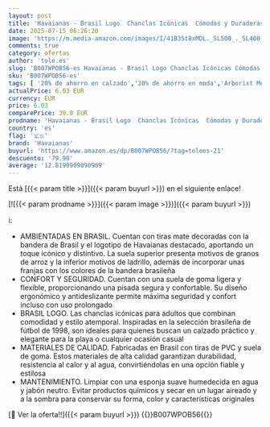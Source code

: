 ```yaml
---
layout: post
title: 'Havaianas - Brasil Logo  Chanclas Icónicas  Cómodas y Duraderas  Tiras con Bandera de Brasil y Suela Antideslizante con Franjas de Colores  Adultos Unisex'
date: 2025-07-15 06:26:20
image: 'https://m.media-amazon.com/images/I/41B35t8xMDL._SL500_._SL400_.jpg'
comments: true
category: ofertas
author: 'tole.es'
slug: 'B007WPOB56-es Havaianas - Brasil Logo Chanclas Icónicas Cómodas y...'
sku: 'B007WPOB56-es'
tags: [ '20% de ahorro en calzado','20% de ahorro en moda','Arborist Merchandising Root','Básicos de Moda','Días de primavera, hasta -50%','Havaianas','Ideas para regalos en Moda y Accesorios','Moda','Moda Hombre','Prime Student -10% adicional en una selección de Moda','Sandalias de dedo para hombre','Self Service','Special Features Stores','Vuelta al cole para niña','Vuelta al cole para niño','Zapatos para hombre','Zapatos: -10% adicional en una selección de Moda','c8538d25-3af9-48d3-aeff-5f3ce5572a36_0','c8538d25-3af9-48d3-aeff-5f3ce5572a36_2901','c8538d25-3af9-48d3-aeff-5f3ce5572a36_4801','c8538d25-3af9-48d3-aeff-5f3ce5572a36_4901','c8538d25-3af9-48d3-aeff-5f3ce5572a36_5401','c8538d25-3af9-48d3-aeff-5f3ce5572a36_6001','c8538d25-3af9-48d3-aeff-5f3ce5572a36_6501','c8538d25-3af9-48d3-aeff-5f3ce5572a36_8301','c8538d25-3af9-48d3-aeff-5f3ce5572a36_9001','chanclas','havaianas','🇪🇸', ]
actualPrice: 6.03 EUR
currency: EUR
price: 6.03
comparePrice: 30.0 EUR
prodname: 'Havaianas - Brasil Logo  Chanclas Icónicas  Cómodas y Duraderas  Tiras con Bandera de Brasil y Suela Antideslizante con Franjas de Colores  Adultos Unisex'
country: 'es'
flag: '🇪🇸'
brand: 'Havaianas'
buyurl: 'https://www.amazon.es/dp/B007WPOB56/?tag=tolees-21'
descuento: '79.90'
average: '12.8190909090909'
---
```


Está [{{< param title >}}]({{< param buyurl >}}) en el siguiente enlace!

[![{{< param prodname >}}]({{< param image >}})]({{< param buyurl >}})

ℹ️:

- AMBIENTADAS EN BRASIL. Cuentan con tiras mate decoradas con la bandera de Brasil y el logotipo de Havaianas destacado, aportando un toque icónico y distintivo. La suela superior presenta motivos de granos de arroz y la inferior motivos de ladrillo, además de incorporar unas franjas con los colores de la bandera brasileña
- CONFORT Y SEGURIDAD. Cuentan con una suela de goma ligera y flexible, proporcionando una pisada segura y confortable. Su diseño ergonómico y antideslizante permite máxima seguridad y confort incluso con uso prolongado
- BRASIL LOGO. Las chanclas icónicas para adultos que combinan comodidad y estilo atemporal. Inspiradas en la selección brasileña de fútbol de 1998, son ideales para quienes buscan un calzado práctico y elegante para la playa o cualquier ocasión casual
- MATERIALES DE CALIDAD. Fabricadas en Brasil con tiras de PVC y suela de goma. Estos materiales de alta calidad garantizan durabilidad, resistencia al calor y al agua, convirtiéndolas en una opción fiable y estilosa
- MANTENIMIENTO. Limpiar con una esponja suave humedecida en agua y jabón neutro. Evitar productos químicos y secar en un lugar aireado y a la sombra para conservar su forma, color y características originales

[🛒 Ver la oferta!!]({{< param buyurl >}})
{{<world>}}B007WPOB56{{</world>}}
